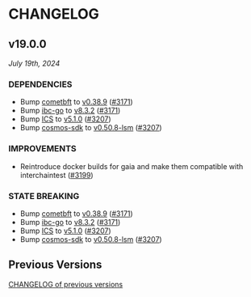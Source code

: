 # CHANGELOG

## v19.0.0

*July 19th, 2024*

### DEPENDENCIES

- Bump [cometbft](https://github.com/cometbft/cometbft) to
    [v0.38.9](https://github.com/cometbft/cometbft/releases/tag/v0.38.9)
    ([\#3171](https://github.com/cosmos/gaia/pull/3171))
- Bump [ibc-go](https://github.com/cosmos/ibc-go) to
    [v8.3.2](https://github.com/cosmos/ibc-go/releases/tag/v8.3.2)
    ([\#3171](https://github.com/cosmos/gaia/pull/3171))
- Bump [ICS](https://github.com/cosmos/interchain-security) to
    [v5.1.0](https://github.com/cosmos/interchain-security/releases/tag/v5.1.0)
    ([\#3207](https://github.com/cosmos/gaia/pull/3207))
- Bump [cosmos-sdk](https://github.com/cosmos/cosmos-sdk) to
    [v0.50.8-lsm](https://github.com/cosmos/cosmos-sdk/releases/tag/v0.50.8-lsm)
    ([\#3207](https://github.com/cosmos/gaia/pull/3207))

### IMPROVEMENTS

- Reintroduce docker builds for gaia and make them compatible with
  interchaintest ([\#3199](https://github.com/cosmos/gaia/pull/3199))

### STATE BREAKING

- Bump [cometbft](https://github.com/cometbft/cometbft) to
    [v0.38.9](https://github.com/cometbft/cometbft/releases/tag/v0.38.9)
    ([\#3171](https://github.com/cosmos/gaia/pull/3171))
- Bump [ibc-go](https://github.com/cosmos/ibc-go) to
    [v8.3.2](https://github.com/cosmos/ibc-go/releases/tag/v8.3.2)
    ([\#3171](https://github.com/cosmos/gaia/pull/3171))
- Bump [ICS](https://github.com/cosmos/interchain-security) to
    [v5.1.0](https://github.com/cosmos/interchain-security/releases/tag/v5.1.0)
    ([\#3207](https://github.com/cosmos/gaia/pull/3207))
- Bump [cosmos-sdk](https://github.com/cosmos/cosmos-sdk) to
    [v0.50.8-lsm](https://github.com/cosmos/cosmos-sdk/releases/tag/v0.50.8-lsm)
    ([\#3207](https://github.com/cosmos/gaia/pull/3207))

## Previous Versions

[CHANGELOG of previous versions](https://github.com/cosmos/gaia/blob/main/CHANGELOG.md)

